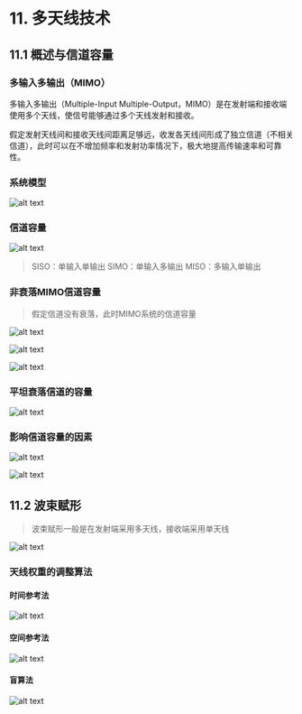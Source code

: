 # 11. 多天线技术

## 11.1 概述与信道容量

### 多输入多输出（MIMO）

多输入多输出（Multiple-Input Multiple-Output，MIMO）是在发射端和接收端使用多个天线，使信号能够通过多个天线发射和接收。

假定发射天线间和接收天线间距离足够远，收发各天线间形成了独立信道（不相关信道），此时可以在不增加频率和发射功率情况下，极大地提高传输速率和可靠性。

### 系统模型

![alt text](assets/11.多天线技术/image.png)

### 信道容量

![alt text](assets/11.多天线技术/image-1.png)

> SISO：单输入单输出
> SIMO：单输入多输出
> MISO：多输入单输出

### 非衰落MIMO信道容量

> 假定信道没有衰落，此时MIMO系统的信道容量

![alt text](assets/11.多天线技术/image-2.png)

![alt text](assets/11.多天线技术/image-3.png)

![alt text](assets/11.多天线技术/image-4.png)

### 平坦衰落信道的容量

![alt text](assets/11.多天线技术/image-5.png)

### 影响信道容量的因素

![alt text](assets/11.多天线技术/image-6.png)

![alt text](assets/11.多天线技术/image-7.png)

## 11.2 波束赋形

> 波束赋形一般是在发射端采用多天线，接收端采用单天线

![alt text](assets/11.多天线技术/image-8.png)

### 天线权重的调整算法

#### 时间参考法

![alt text](assets/11.多天线技术/image-9.png)

#### 空间参考法

![alt text](assets/11.多天线技术/image-10.png)

#### 盲算法

![alt text](assets/11.多天线技术/image-11.png)

